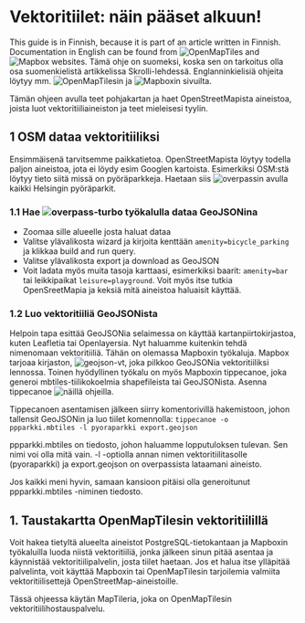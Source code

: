 # Vektoritiilet: näin pääset alkuun!

This guide is in Finnish, because it is part of an article written in Finnish. Documentation in English can be found from ![OpenMapTiles](https://openmaptiles.org/docs/) and ![Mapbox](https://www.mapbox.com/help/tutorials/) websites.
Tämä ohje on suomeksi, koska sen on tarkoitus olla osa suomenkielistä artikkelissa Skrolli-lehdessä. Englanninkielisiä ohjeita löytyy mm. ![OpenMapTilesin](https://openmaptiles.org/docs/) ja ![Mapboxin](https://www.mapbox.com/help/tutorials/) sivuilta.


Tämän ohjeen avulla teet pohjakartan ja haet OpenStreetMapista aineistoa, joista luot vektoritiiliaineiston ja teet mieleisesi tyylin.

## 1 OSM dataa vektoritiiliksi
Ensimmäisenä tarvitsemme paikkatietoa. OpenStreetMapista löytyy todella paljon aineistoa, jota ei löydy esim Googlen kartoista. Esimerkiksi OSM:stä löytyy tieto siitä missä on pyöräparkkeja. Haetaan siis ![overpassin](http://overpass-turbo.eu/) avulla kaikki Helsingin pyöräparkit. 

### 1.1 Hae ![overpass-turbo työkalulla](http://overpass-turbo.eu/) dataa GeoJSONina

 - Zoomaa sille alueelle josta haluat dataa
 - Valitse ylävalikosta wizard ja kirjoita kenttään `amenity=bicycle_parking` ja klikkaa build and run query.
 - Valitse ylävalikosta export ja download as GeoJSON
 - Voit ladata myös muita tasoja karttaasi, esimerkiksi baarit: `amenity=bar` tai leikkipaikat `leisure=playground`. Voit myös itse tutkia OpenSreetMapia ja keksiä mitä aineistoa haluaisit käyttää.
 
 ### 1.2 Luo vektoritiiliä GeoJSONista
Helpoin tapa esittää GeoJSONia selaimessa on käyttää kartanpiirtokirjastoa, kuten Leafletia tai Openlayersia. Nyt haluamme kuitenkin tehdä nimenomaan vektoritiiliä. Tähän on olemassa Mapboxin työkaluja. Mapbox tarjoaa kirjaston, ![geojson-vt](https://github.com/mapbox/geojson-vt), joka pilkkoo GeoJSONia vektoritiiliksi lennossa. Toinen hyödyllinen työkalu on myös Mapboxin tippecanoe, joka generoi mbtiles-tiilikokoelmia shapefileista tai GeoJSONista. Asenna tippecanoe ![näillä](https://github.com/mapbox/tippecanoe#installation) ohjeilla.

Tippecanoen asentamisen jälkeen siirry komentorivillä hakemistoon, johon tallensit GeoJSONin ja luo tiilet komennolla: 
`tippecanoe -o ppparkki.mbtiles -l pyoraparkki export.geojson`

ppparkki.mbtiles on tiedosto, johon haluamme lopputuloksen tulevan. Sen nimi voi olla mitä vain. -l -optiolla annan nimen vektoritiilitasolle (pyoraparkki) ja export.geojson on overpassista lataamani aineisto.

Jos kaikki meni hyvin, samaan kansioon pitäisi olla generoitunut ppparkki.mbtiles -niminen tiedosto.

## 1. Taustakartta OpenMapTilesin vektoritiilillä
Voit hakea tietyltä alueelta aineistot PostgreSQL-tietokantaan ja Mapboxin työkaluilla luoda niistä vektoritiiliä, jonka jälkeen sinun pitää asentaa ja käynnistää vektoritiilipalvelin, josta tiilet haetaan. Jos et halua itse ylläpitää palvelinta, voit käyttää Mapboxin tai OpenMapTilesin tarjoilemia valmiita vektoritiilisettejä OpenStreetMap-aineistoille.

Tässä ohjeessa käytän MapTileria, joka on OpenMapTilesin vektoritiilihostauspalvelu.


